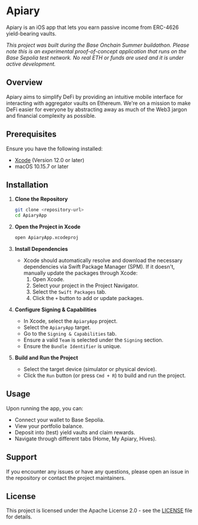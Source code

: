 # Apiary

Apiary is an iOS app that lets you earn passive income from ERC-4626 yield-bearing vaults.

_This project was built during the Base Onchain Summer buildathon._
_Please note this is an experimental proof-of-concept application that runs on the Base Sepolia test network. No real ETH or funds are used and it is under active development._

## Overview

Apiary aims to simplify DeFi by providing an intuitive mobile interface for interacting with aggregator vaults on Ethereum. We're on a mission to make DeFi easier for everyone by abstracting away as much of the Web3 jargon and financial complexity as possible.

## Prerequisites

Ensure you have the following installed:

- [Xcode](https://developer.apple.com/xcode/) (Version 12.0 or later)
- macOS 10.15.7 or later

## Installation

1. **Clone the Repository**

   ```bash
   git clone <repository-url>
   cd ApiaryApp
   ```

2. **Open the Project in Xcode**

   ```bash
   open ApiaryApp.xcodeproj
   ```

3. **Install Dependencies**

   - Xcode should automatically resolve and download the necessary dependencies via Swift Package Manager (SPM). If it doesn't, manually update the packages through Xcode:
     1. Open Xcode.
     2. Select your project in the Project Navigator.
     3. Select the `Swift Packages` tab.
     4. Click the `+` button to add or update packages.

4. **Configure Signing & Capabilities**

   - In Xcode, select the `ApiaryApp` project.
   - Select the `ApiaryApp` target.
   - Go to the `Signing & Capabilities` tab.
   - Ensure a valid `Team` is selected under the `Signing` section.
   - Ensure the `Bundle Identifier` is unique.

5. **Build and Run the Project**
   - Select the target device (simulator or physical device).
   - Click the `Run` button (or press `Cmd + R`) to build and run the project.

## Usage

Upon running the app, you can:

- Connect your wallet to Base Sepolia.
- View your portfolio balance.
- Deposit into (test) yield vaults and claim rewards.
- Navigate through different tabs (Home, My Apiary, Hives).

## Support

If you encounter any issues or have any questions, please open an issue in the repository or contact the project maintainers.

## License

This project is licensed under the Apache License 2.0 - see the [LICENSE](LICENSE) file for details.
